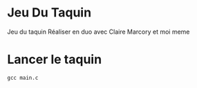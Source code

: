 # Jeu Du Taquin

Jeu du taquin
Réaliser en duo avec Claire Marcory et moi meme



# Lancer le taquin

```gcc main.c```